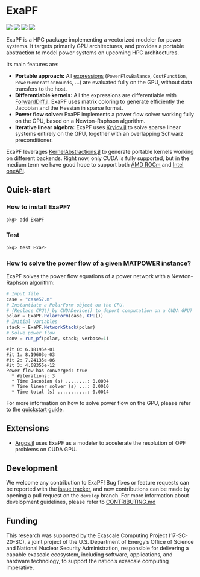 # ExaPF

[![][docs-stable-img]][docs-stable-url] [![][build-latest-img]][build-url] [![][codecov-latest-img]][codecov-latest-url] [![][doi-img]][doi-url]

ExaPF is a HPC package implementing a vectorized modeler
for power systems. It targets primarily GPU architectures, and provides a portable abstraction to model power systems on upcoming HPC architectures.

Its main features are:
* **Portable approach:** All [expressions](https://exanauts.github.io/ExaPF.jl/dev/lib/formulations/#Constraints) (`PowerFlowBalance`, `CostFunction`, `PowerGenerationBounds`, ...) are evaluated fully on the GPU, without data transfers to the host.
* **Differentiable kernels:** All the expressions are differentiable with [ForwardDiff.jl](https://github.com/JuliaDiff/ForwardDiff.jl). ExaPF uses matrix coloring to generate efficiently the Jacobian and the Hessian in sparse format.
* **Power flow solver:** ExaPF implements a power flow solver working fully on the GPU, based on a Newton-Raphson algorithm.
* **Iterative linear algebra:** ExaPF uses [Krylov.jl](https://github.com/JuliaSmoothOptimizers/Krylov.jl) to solve sparse linear systems entirely on the GPU, together with an overlapping Schwarz preconditioner.

ExaPF leverages [KernelAbstractions.jl](https://github.com/JuliaGPU/KernelAbstractions.jl)
to generate portable kernels working on different backends.
Right now, only CUDA is fully supported, but in the medium term we have good hope to support
both [AMD ROCm](https://github.com/JuliaGPU/AMDGPU.jl) and [Intel oneAPI](https://github.com/JuliaGPU/oneAPI.jl).

## Quick-start
### How to install ExaPF?

```julia
pkg> add ExaPF
```

### Test
```julia
pkg> test ExaPF
```

### How to solve the power flow of a given MATPOWER instance?

ExaPF solves the power flow equations of a power network with a Newton-Raphson algorithm:

```julia
# Input file
case = "case57.m"
# Instantiate a PolarForm object on the CPU.
# (Replace CPU() by CUDADevice() to deport computation on a CUDA GPU)
polar = ExaPF.PolarForm(case, CPU())
# Initial variables
stack = ExaPF.NetworkStack(polar)
# Solve power flow
conv = run_pf(polar, stack; verbose=1)
```
```shell
#it 0: 6.18195e-01
#it 1: 8.19603e-03
#it 2: 7.24135e-06
#it 3: 4.68355e-12
Power flow has converged: true
  * #iterations: 3
  * Time Jacobian (s) ........: 0.0004
  * Time linear solver (s) ...: 0.0010
  * Time total (s) ...........: 0.0014
```

For more information on how to solve power flow on the GPU,
please refer to the [quickstart guide](https://exanauts.github.io/ExaPF.jl/dev/quickstart/).

## Extensions

- [Argos.jl](https://github.com/exanauts/Argos.jl/) uses ExaPF as a modeler to accelerate the resolution of OPF problems on CUDA GPU.

## Development

We welcome any contribution to ExaPF! Bug fixes or feature requests
can be reported with the [issue tracker](https://github.com/exanauts/ExaPF.jl/issues),
and new contributions can be made by opening a pull request on the `develop`
branch. For more information about development guidelines, please
refer to [CONTRIBUTING.md](https://github.com/exanauts/ExaPF.jl/blob/master/CONTRIBUTING.md)

## Funding
This research was supported by the Exascale Computing Project (17-SC-20-SC), a joint project of the U.S. Department of Energy’s Office of Science and National Nuclear Security Administration, responsible for delivering a capable exascale ecosystem, including software, applications, and hardware technology, to support the nation’s exascale computing imperative.


[docs-stable-img]: https://img.shields.io/badge/docs-stable-blue.svg
[docs-stable-url]: https://exanauts.github.io/ExaPF.jl/stable

[codecov-latest-img]: https://codecov.io/gh/exanauts/ExaPF.jl/branch/master/graphs/badge.svg?branch=master
[codecov-latest-url]: https://codecov.io/github/exanauts/ExaPF.jl?branch=master

[build-url]: https://github.com/exanauts/ExaPF.jl/actions?query=workflow
[build-latest-img]: https://github.com/exanauts/ExaPF.jl/workflows/Run%20tests/badge.svg?branch=master

[doi-img]: https://zenodo.org/badge/DOI/10.5281/zenodo.5705457.svg
[doi-url]: https://doi.org/10.5281/zenodo.5705457

